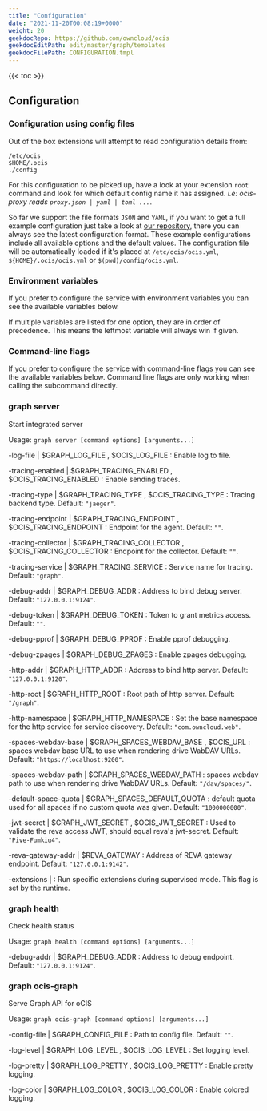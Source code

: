 ```yaml
---
title: "Configuration"
date: "2021-11-20T00:08:19+0000"
weight: 20
geekdocRepo: https://github.com/owncloud/ocis
geekdocEditPath: edit/master/graph/templates
geekdocFilePath: CONFIGURATION.tmpl
---
```


{{< toc >}}

## Configuration

### Configuration using config files

Out of the box extensions will attempt to read configuration details from:

```console
/etc/ocis
$HOME/.ocis
./config
```

For this configuration to be picked up, have a look at your extension `root` command and look for which default config name it has assigned. *i.e: ocis-proxy reads `proxy.json | yaml | toml ...`*.

So far we support the file formats `JSON` and `YAML`, if you want to get a full example configuration just take a look at [our repository](https://github.com/owncloud/ocis/tree/master/graph/config), there you can always see the latest configuration format. These example configurations include all available options and the default values. The configuration file will be automatically loaded if it's placed at `/etc/ocis/ocis.yml`, `${HOME}/.ocis/ocis.yml` or `$(pwd)/config/ocis.yml`.

### Environment variables

If you prefer to configure the service with environment variables you can see the available variables below.

If multiple variables are listed for one option, they are in order of precedence. This means the leftmost variable will always win if given.

### Command-line flags

If you prefer to configure the service with command-line flags you can see the available variables below. Command line flags are only working when calling the subcommand directly.

### graph server

Start integrated server

Usage: `graph server [command options] [arguments...]`







-log-file |  $GRAPH_LOG_FILE , $OCIS_LOG_FILE
: Enable log to file.


-tracing-enabled |  $GRAPH_TRACING_ENABLED , $OCIS_TRACING_ENABLED
: Enable sending traces.


-tracing-type |  $GRAPH_TRACING_TYPE , $OCIS_TRACING_TYPE
: Tracing backend type. Default: `"jaeger"`.


-tracing-endpoint |  $GRAPH_TRACING_ENDPOINT , $OCIS_TRACING_ENDPOINT
: Endpoint for the agent. Default: `""`.


-tracing-collector |  $GRAPH_TRACING_COLLECTOR , $OCIS_TRACING_COLLECTOR
: Endpoint for the collector. Default: `""`.


-tracing-service |  $GRAPH_TRACING_SERVICE
: Service name for tracing. Default: `"graph"`.


-debug-addr |  $GRAPH_DEBUG_ADDR
: Address to bind debug server. Default: `"127.0.0.1:9124"`.


-debug-token |  $GRAPH_DEBUG_TOKEN
: Token to grant metrics access. Default: `""`.


-debug-pprof |  $GRAPH_DEBUG_PPROF
: Enable pprof debugging.


-debug-zpages |  $GRAPH_DEBUG_ZPAGES
: Enable zpages debugging.


-http-addr |  $GRAPH_HTTP_ADDR
: Address to bind http server. Default: `"127.0.0.1:9120"`.


-http-root |  $GRAPH_HTTP_ROOT
: Root path of http server. Default: `"/graph"`.


-http-namespace |  $GRAPH_HTTP_NAMESPACE
: Set the base namespace for the http service for service discovery. Default: `"com.owncloud.web"`.


-spaces-webdav-base |  $GRAPH_SPACES_WEBDAV_BASE , $OCIS_URL
: spaces webdav base URL to use when rendering drive WabDAV URLs. Default: `"https://localhost:9200"`.


-spaces-webdav-path |  $GRAPH_SPACES_WEBDAV_PATH
: spaces webdav path to use when rendering drive WabDAV URLs. Default: `"/dav/spaces/"`.


-default-space-quota |  $GRAPH_SPACES_DEFAULT_QUOTA
: default quota used for all spaces if no custom quota was given. Default: `"1000000000"`.


-jwt-secret |  $GRAPH_JWT_SECRET , $OCIS_JWT_SECRET
: Used to validate the reva access JWT, should equal reva's jwt-secret. Default: `"Pive-Fumkiu4"`.


-reva-gateway-addr |  $REVA_GATEWAY
: Address of REVA gateway endpoint. Default: `"127.0.0.1:9142"`.


-extensions | 
: Run specific extensions during supervised mode. This flag is set by the runtime.

### graph health

Check health status

Usage: `graph health [command options] [arguments...]`






-debug-addr |  $GRAPH_DEBUG_ADDR
: Address to debug endpoint. Default: `"127.0.0.1:9124"`.




















### graph ocis-graph

Serve Graph API for oCIS

Usage: `graph ocis-graph [command options] [arguments...]`


-config-file |  $GRAPH_CONFIG_FILE
: Path to config file. Default: `""`.


-log-level |  $GRAPH_LOG_LEVEL , $OCIS_LOG_LEVEL
: Set logging level.


-log-pretty |  $GRAPH_LOG_PRETTY , $OCIS_LOG_PRETTY
: Enable pretty logging.


-log-color |  $GRAPH_LOG_COLOR , $OCIS_LOG_COLOR
: Enable colored logging.





















